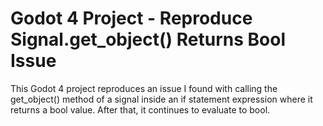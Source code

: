 # Godot 4 Project - Reproduce Signal.get_object() Returns Bool Issue
This Godot 4 project reproduces an issue I found with calling the get_object() method of a signal inside an if statement expression where it returns a bool value.  After that, it continues to evaluate to bool.

